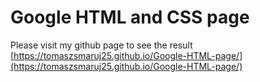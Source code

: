 # Google HTML and CSS page

Please visit my github page to see the result 
[https://tomaszsmaruj25.github.io/Google-HTML-page/](https://tomaszsmaruj25.github.io/Google-HTML-page/)
